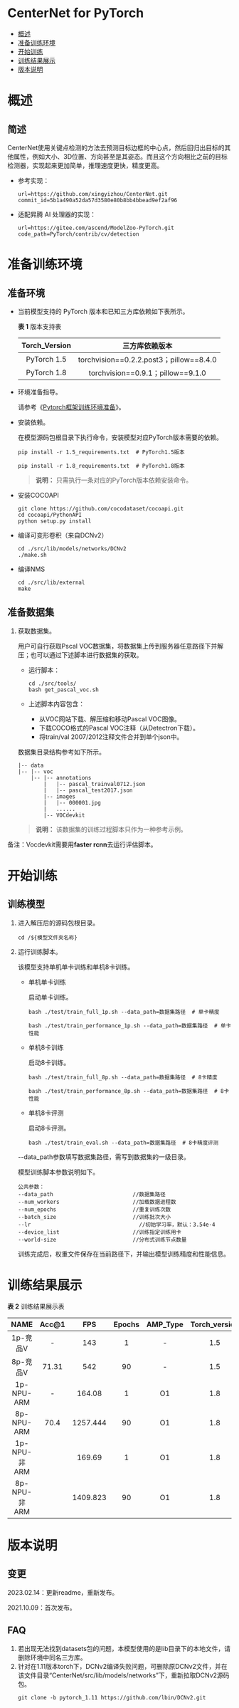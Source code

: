 # CenterNet for PyTorch

-   [概述](概述.md)
-   [准备训练环境](准备训练环境.md)
-   [开始训练](开始训练.md)
-   [训练结果展示](训练结果展示.md)
-   [版本说明](版本说明.md)

# 概述

## 简述

CenterNet使用关键点检测的方法去预测目标边框的中心点，然后回归出目标的其他属性，例如大小、3D位置、方向甚至是其姿态。而且这个方向相比之前的目标检测器，实现起来更加简单，推理速度更快，精度更高。

- 参考实现：

  ```
  url=https://github.com/xingyizhou/CenterNet.git 
  commit_id=5b1a490a52da57d3580e80b8bb4bbead9ef2af96
  ```

- 适配昇腾 AI 处理器的实现：

  ```
  url=https://gitee.com/ascend/ModelZoo-PyTorch.git
  code_path=PyTorch/contrib/cv/detection
  ```

# 准备训练环境

## 准备环境

- 当前模型支持的 PyTorch 版本和已知三方库依赖如下表所示。

  **表 1**  版本支持表

  | Torch_Version      | 三方库依赖版本                                 |
  | :--------: | :----------------------------------------------------------: |
  | PyTorch 1.5 | torchvision==0.2.2.post3；pillow==8.4.0 |
  | PyTorch 1.8 | torchvision==0.9.1；pillow==9.1.0 |
  
- 环境准备指导。

  请参考《[Pytorch框架训练环境准备](https://www.hiascend.com/document/detail/zh/ModelZoo/pytorchframework/ptes)》。
  
- 安装依赖。

  在模型源码包根目录下执行命令，安装模型对应PyTorch版本需要的依赖。
  ```
  pip install -r 1.5_requirements.txt  # PyTorch1.5版本
  
  pip install -r 1.8_requirements.txt  # PyTorch1.8版本
  ```
  > **说明：** 
  >只需执行一条对应的PyTorch版本依赖安装命令。

- 安装COCOAPI

  ```
  git clone https://github.com/cocodataset/cocoapi.git
  cd cocoapi/PythonAPI
  python setup.py install
  ```

- 编译可变形卷积（来自DCNv2）

  ```
  cd ./src/lib/models/networks/DCNv2
  ./make.sh
  ```

- 编译NMS

  ```
  cd ./src/lib/external
  make
  ```

## 准备数据集

1. 获取数据集。

   用户可自行获取Pscal VOC数据集，将数据集上传到服务器任意路径下并解压；也可以通过下述脚本进行数据集的获取。

     - 运行脚本：

       ~~~
       cd ./src/tools/
       bash get_pascal_voc.sh
       ~~~

     - 上述脚本内容包含：

       - 从VOC网站下载、解压缩和移动Pascal VOC图像。
       - 下载COCO格式的Pascal VOC注释（从Detectron下载）。
       - 将train/val 2007/2012注释文件合并到单个json中。

   数据集目录结构参考如下所示。

   ```
   |-- data
   |-- |-- voc
       |-- |-- annotations
           |   |-- pascal_trainval0712.json
           |   |-- pascal_test2017.json
           |-- images
           |   |-- 000001.jpg
           |   ......
           |-- VOCdevkit        
   ```

   > **说明：** 
   > 该数据集的训练过程脚本只作为一种参考示例。 

备注：Vocdevkit需要用**faster rcnn**去运行评估脚本。

# 开始训练

## 训练模型

1. 进入解压后的源码包根目录。

   ```
   cd /${模型文件夹名称} 
   ```

2. 运行训练脚本。

   该模型支持单机单卡训练和单机8卡训练。

   - 单机单卡训练

     启动单卡训练。

     ```
     bash ./test/train_full_1p.sh --data_path=数据集路径  # 单卡精度
     
     bash ./test/train_performance_1p.sh --data_path=数据集路径  # 单卡性能
     ```

   - 单机8卡训练

     启动8卡训练。

     ```
     bash ./test/train_full_8p.sh --data_path=数据集路径  # 8卡精度
     
     bash ./test/train_performance_8p.sh --data_path=数据集路径  # 8卡性能
     ```

   - 单机8卡评测

     启动8卡评测。

     ```
     bash ./test/train_eval.sh --data_path=数据集路径  # 8卡精度评测
     ```

   --data_path参数填写数据集路径，需写到数据集的一级目录。

   模型训练脚本参数说明如下。

   ```
   公共参数：
   --data_path                         //数据集路径
   --num_workers                       //加载数据进程数      
   --num_epochs                        //重复训练次数
   --batch_size                        //训练批次大小
   --lr                           		 //初始学习率，默认：3.54e-4
   --device_list                       //训练指定训练用卡
   --world-size                        //分布式训练节点数量
   ```

   训练完成后，权重文件保存在当前路径下，并输出模型训练精度和性能信息。

# 训练结果展示

**表 2**  训练结果展示表

| NAME    | Acc@1 | FPS   | Epochs | AMP_Type | Torch_version |
| :-----: | :---: | :---: | :----: | :------: | :-----------: |
| 1p-竞品V | -    | 143  | 1     | -        | 1.5          |
| 8p-竞品V | 71.31 | 542   | 90     | -        | 1.5           |
| 1p-NPU-ARM  | -     | 164.08 | 1      | O1       | 1.8           |
| 8p-NPU-ARM  | 70.4 | 1257.444 | 90     | O1       | 1.8           |
| 1p-NPU-非ARM  |   | 169.69 | 1    | O1       | 1.8           |
| 8p-NPU-非ARM  |   | 1409.823 | 90     | O1       | 1.8           |

# 版本说明

## 变更

2023.02.14：更新readme，重新发布。

2021.10.09：首次发布。

## FAQ

1. 若出现无法找到datasets包的问题，本模型使用的是lib目录下的本地文件，请删除环境中同名三方库。
2. 针对在1.11版本torch下，DCNv2编译失败问题，可删除原DCNv2文件，并在该文件目录“CenterNet/src/lib/models/networks”下，重新拉取DCNv2源码包。
   ```
   git clone -b pytorch_1.11 https://github.com/lbin/DCNv2.git
   ```
